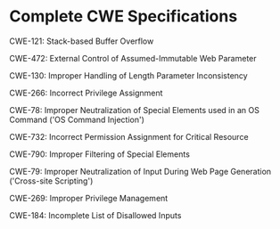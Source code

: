 

# Complete CWE Specifications

CWE-121: Stack-based Buffer Overflow

CWE-472: External Control of Assumed-Immutable Web Parameter

CWE-130: Improper Handling of Length Parameter Inconsistency

CWE-266: Incorrect Privilege Assignment

CWE-78: Improper Neutralization of Special Elements used in an OS Command ('OS Command Injection')

CWE-732: Incorrect Permission Assignment for Critical Resource

CWE-790: Improper Filtering of Special Elements

CWE-79: Improper Neutralization of Input During Web Page Generation ('Cross-site Scripting')

CWE-269: Improper Privilege Management

CWE-184: Incomplete List of Disallowed Inputs